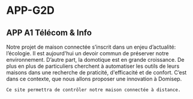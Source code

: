 # APP-G2D

## APP A1 Télécom & Info

Notre projet de maison connectée s’inscrit dans un enjeu d’actualité: l’écologie. Il est aujourd'hui un devoir commun de préserver notre environnement. D’autre part, la domotique est en grande croissance. De plus en plus de particuliers cherchent à automatiser les outils de leurs maisons dans une recherche de praticité, d'efficacité et de confort. 
C’est dans ce contexte, que nous allons proposer une innovation à Domisep.

```sh
Ce site permettra de contrôler notre maison connectée à distance.
```

